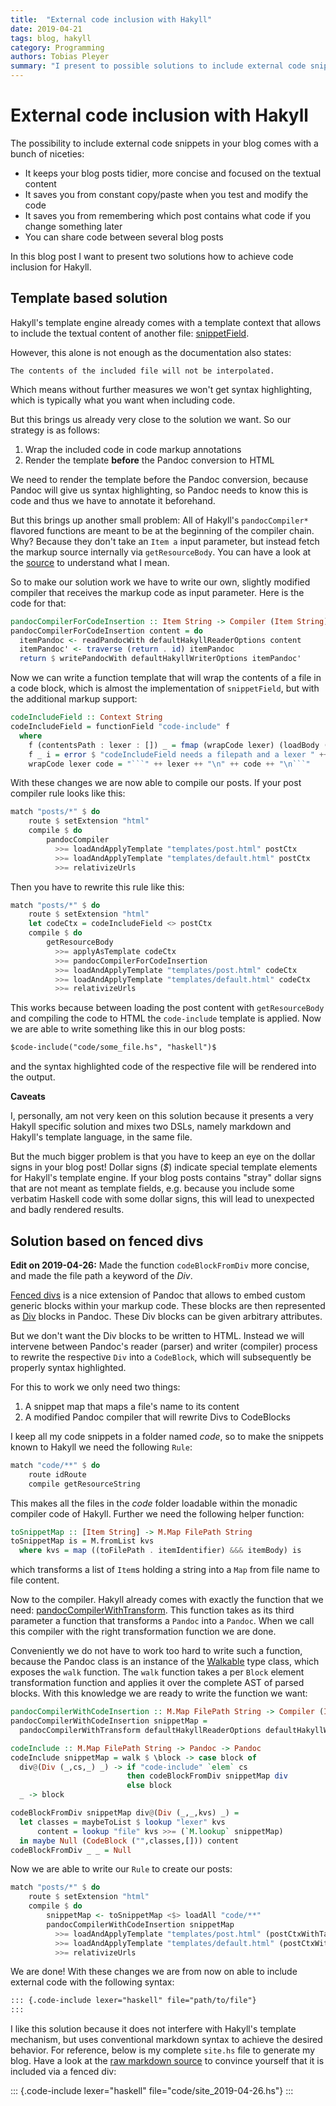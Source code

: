 ```yaml
---
title:  "External code inclusion with Hakyll"
date: 2019-04-21
tags: blog, hakyll
category: Programming
authors: Tobias Pleyer
summary: "I present to possible solutions to include external code snippets in your blog"
---
```


External code inclusion with Hakyll
===================================

The possibility to include external code snippets in your blog comes with a
bunch of niceties:

- It keeps your blog posts tidier, more concise and focused on the textual
  content
- It saves you from constant copy/paste when you test and modify the code
- It saves you from remembering which post contains what code if you change
  something later
- You can share code between several blog posts

In this blog post I want to present two solutions how to achieve code inclusion
for Hakyll.

Template based solution
-----------------------

Hakyll's template engine already comes with a template context that allows to
include the textual content of another file:
[snippetField](https://jaspervdj.be/hakyll/reference/Hakyll-Web-Template-Context.html#v:snippetField).

However, this alone is not enough as the documentation also states:

    The contents of the included file will not be interpolated.

Which means without further measures we won't get syntax highlighting, which is
typically what you want when including code.

But this brings us already very close to the solution we want. So our strategy
is as follows:

1. Wrap the included code in code markup annotations
2. Render the template **before** the Pandoc conversion to HTML

We need to render the template before the Pandoc conversion, because Pandoc
will give us syntax highlighting, so Pandoc needs to know this is code and thus
we have to annotate it beforehand.

But this brings up another small problem: All of Hakyll's `pandocCompiler*`
flavored functions are meant to be at the beginning of the compiler chain. Why?
Because they don't take an `Item a` input parameter, but instead fetch the
markup source internally via `getResourceBody`. You can have a look at the
[source](https://jaspervdj.be/hakyll/reference/src/Hakyll.Web.Pandoc.html#pandocCompilerWithTransformM)
to understand what I mean.

So to make our solution work we have to write our own, slightly modified
compiler that receives the markup code as input parameter. Here is the code for
that:

```haskell
pandocCompilerForCodeInsertion :: Item String -> Compiler (Item String)
pandocCompilerForCodeInsertion content = do
  itemPandoc <- readPandocWith defaultHakyllReaderOptions content
  itemPandoc' <- traverse (return . id) itemPandoc
  return $ writePandocWith defaultHakyllWriterOptions itemPandoc'
```

Now we can write a function template that will wrap the contents of a file in a
code block, which is almost the implementation of `snippetField`, but with the
additional markup support:

```haskell
codeIncludeField :: Context String
codeIncludeField = functionField "code-include" f
  where
    f (contentsPath : lexer : []) _ = fmap (wrapCode lexer) (loadBody (fromFilePath contentsPath))
    f _ i = error $ "codeIncludeField needs a filepath and a lexer " ++ show (itemIdentifier i)
    wrapCode lexer code = "```" ++ lexer ++ "\n" ++ code ++ "\n```"
```

With these changes we are now able to compile our posts. If your post compiler
rule looks like this:

```haskell
match "posts/*" $ do
    route $ setExtension "html"
    compile $ do
        pandocCompiler
          >>= loadAndApplyTemplate "templates/post.html" postCtx
          >>= loadAndApplyTemplate "templates/default.html" postCtx
          >>= relativizeUrls
```

Then you have to rewrite this rule like this:

```haskell
match "posts/*" $ do
    route $ setExtension "html"
    let codeCtx = codeIncludeField <> postCtx
    compile $ do
        getResourceBody
          >>= applyAsTemplate codeCtx
          >>= pandocCompilerForCodeInsertion
          >>= loadAndApplyTemplate "templates/post.html" codeCtx
          >>= loadAndApplyTemplate "templates/default.html" codeCtx
          >>= relativizeUrls
```

This works because between loading the post content with `getResourceBody` and
compiling the code to HTML the `code-include` template is applied. Now we are
able to write something like this in our blog posts:

```markdown
$code-include("code/some_file.hs", "haskell")$
```

and the syntax highlighted code of the respective file will be rendered into
the output.

**Caveats**

I, personally, am not very keen on this solution because it presents a very
Hakyll specific solution and mixes two DSLs, namely markdown and Hakyll's
template language, in the same file.

But the much bigger problem is that you have to keep an eye on the dollar signs
in your blog post! Dollar signs (*$*) indicate special template elements for
Hakyll's template engine. If your blog posts contains "stray" dollar signs that
are not meant as template fields, e.g. because you include some verbatim
Haskell code with some dollar signs, this will lead to unexpected and badly
rendered results.

Solution based on fenced divs
-----------------------------

**Edit on 2019-04-26:** Made the function `codeBlockFromDiv` more concise, and
made the file path a keyword of the *Div*.

[Fenced divs](https://pandoc.org/MANUAL.html#extension-fenced_divs) is a nice
extension of Pandoc that allows to embed custom generic blocks within your
markup code. These blocks are then represented as
[Div](https://hackage.haskell.org/package/pandoc-types/docs/Text-Pandoc-Definition.html#t:Block)
blocks in Pandoc. These Div blocks can be given arbitrary attributes.

But we don't want the Div blocks to be written to HTML. Instead we will
intervene between Pandoc's reader (parser) and writer (compiler) process to
rewrite the respective `Div` into a `CodeBlock`, which will subsequently be
properly syntax highlighted.

For this to work we only need two things:

1. A snippet map that maps a file's name to its content
2. A modified Pandoc compiler that will rewrite Divs to CodeBlocks

I keep all my code snippets in a folder named *code*, so to make the snippets
known to Hakyll we need the following `Rule`:

```haskell
match "code/**" $ do
    route idRoute
    compile getResourceString
```

This makes all the files in the *code* folder loadable within the monadic
compiler code of Hakyll. Further we need the following helper function:

```haskell
toSnippetMap :: [Item String] -> M.Map FilePath String
toSnippetMap is = M.fromList kvs
  where kvs = map ((toFilePath . itemIdentifier) &&& itemBody) is
```

which transforms a list of `Item`s holding a string into a `Map` from file name
to file content.

Now to the compiler. Hakyll already comes with exactly the function that we
need:
[pandocCompilerWithTransform](https://jaspervdj.be/hakyll/reference/Hakyll-Web-Pandoc.html#v:pandocCompilerWithTransform).
This function takes as its third parameter a function that transforms a
`Pandoc` into a `Pandoc`. When we call this compiler with the right
transformation function we are done.

Conveniently we do not have to work too hard to write such a function, because
the Pandoc class is an instance of the
[Walkable](https://hackage.haskell.org/package/pandoc-types-1.19/docs/Text-Pandoc-Walk.html#t:Walkable)
type class, which exposes the `walk` function. The `walk` function takes a per
`Block` element transformation function and applies it over the complete AST of
parsed blocks. With this knowledge we are ready to write the function we want:

```haskell
pandocCompilerWithCodeInsertion :: M.Map FilePath String -> Compiler (Item String)
pandocCompilerWithCodeInsertion snippetMap =
  pandocCompilerWithTransform defaultHakyllReaderOptions defaultHakyllWriterOptions (codeInclude snippetMap)

codeInclude :: M.Map FilePath String -> Pandoc -> Pandoc
codeInclude snippetMap = walk $ \block -> case block of
  div@(Div (_,cs,_) _) -> if "code-include" `elem` cs
                          then codeBlockFromDiv snippetMap div
                          else block
  _ -> block

codeBlockFromDiv snippetMap div@(Div (_,_,kvs) _) =
  let classes = maybeToList $ lookup "lexer" kvs
      content = lookup "file" kvs >>= (`M.lookup` snippetMap)
  in maybe Null (CodeBlock ("",classes,[])) content
codeBlockFromDiv _ _ = Null
```

Now we are able to write our `Rule` to create our posts:

```haskell
match "posts/*" $ do
    route $ setExtension "html"
    compile $ do
        snippetMap <- toSnippetMap <$> loadAll "code/**"
        pandocCompilerWithCodeInsertion snippetMap
          >>= loadAndApplyTemplate "templates/post.html" (postCtxWithTags tags)
          >>= loadAndApplyTemplate "templates/default.html" (postCtxWithTags tags)
          >>= relativizeUrls
```

We are done! With these changes we are from now on able to include external
code with the following syntax:

```markdown
::: {.code-include lexer="haskell" file="path/to/file"}
:::
```

I like this solution because it does not interfere with Hakyll's template
mechanism, but uses conventional markdown syntax to achieve the desired
behavior. For reference, below is my complete `site.hs` file to generate my
blog. Have a look at the
[raw markdown source](https://raw.githubusercontent.com/TobiasPleyer/blog/master/posts/2019-04-21-external-code-inclusion-with-hakyll.markdown)
to convince yourself that it is included via a fenced div:

::: {.code-include lexer="haskell" file="code/site_2019-04-26.hs"}
:::
